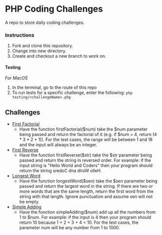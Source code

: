 # PHP Coding Challenges
A repo to store daily coding challenges.

### Instructions
1. Fork and clone this repository.
2. Change into new directory.
3. Create and checkout a new branch to work on.

#### Testing

*For MacOS*

1. In the terminal, go to the route of this repo
2. To run tests for a specific challenge, enter the following:
  `php testing/<challengeName>.php`

## Challenges
- [First Factorial](challenges/firstFactorial.php)
  - Have the function firstFactorial($num) take the $num parameter being passed and return the factorial of it (e.g. if $num = 4, return (4 * 3 * 2 * 1)). For the test cases, the range will be between 1 and 18 and the input will always be an integer.
- [First Reverse](challenges/firstReverse.php)
  - Have the function firstReverse($str) take the $str parameter being passed and return the string in reversed order. For example: if the input string is "Hello World and Coders" then your program should return the string sredoC dna dlroW olleH.
- [Longest Word](challenges/longestWord.php)
  - Have the function longestWord($sen) take the $sen parameter being passed and
  return the largest word in the string. If there are two or more words that
  are the same length, return the first word from the string with that length.
  Ignore punctuation and assume sen will not be empty.
- [Simple Adding](challenges/simpleAdding.php)
  - Have the function simpleAdding($num) add up all the numbers from 1 to $num. For example: if the input is 4 then your program should return 10 because 1 + 2 + 3 + 4 = 10. For the test cases, the parameter num will be any number from 1 to 1000.
